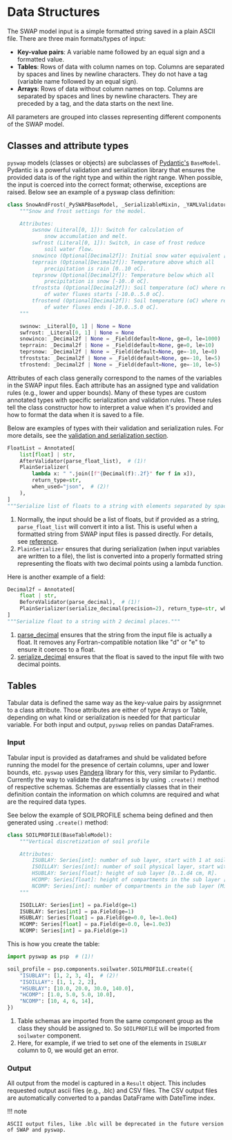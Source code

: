 # Data Structures

The SWAP model input is a simple formatted string saved in a plain ASCII file. There are three main formats/types of input:

- **Key-value pairs**: A variable name followed by an equal sign and a formatted value.
- **Tables**: Rows of data with column names on top. Columns are separated by spaces and lines by newline characters. They do not have a tag (variable name followed by an equal sign).
- **Arrays**: Rows of data without column names on top. Columns are separated by spaces and lines by newline characters. They are preceded by a tag, and the data starts on the next line.

All parameters are grouped into classes representing different components of the SWAP model.

## Classes and attribute types

`pyswap` models (classes or objects) are subclasses of [Pydantic's](https://docs.pydantic.dev/latest/) `BaseModel`. Pydantic is a powerful validation and serialization library that ensures the provided data is of the right type and within the right range. When possible, the input is coerced into the correct format; otherwise, exceptions are raised. Below see an example of a pyswap class definition:

```py
class SnowAndFrost(_PySWAPBaseModel, _SerializableMixin, _YAMLValidatorMixin):
    """Snow and frost settings for the model.

    Attributes:
        swsnow (Literal[0, 1]): Switch for calculation of
            snow accumulation and melt.
        swfrost (Literal[0, 1]): Switch, in case of frost reduce
            soil water flow.
        snowinco (Optional[Decimal2f]): Initial snow water equivalent [0..1000 cm].
        teprrain (Optional[Decimal2f]): Temperature above which all
            precipitation is rain [0..10 oC].
        teprsnow (Optional[Decimal2f]): Temperature below which all
            precipitation is snow [-10..0 oC].
        tfroststa (Optional[Decimal2f]): Soil temperature (oC) where reduction
            of water fluxes starts [-10.0..5.0 oC].
        tfrostend (Optional[Decimal2f]): Soil temperature (oC) where reduction
            of water fluxes ends [-10.0..5.0 oC].
    """

    swsnow: _Literal[0, 1] | None = None
    swfrost: _Literal[0, 1] | None = None
    snowinco: _Decimal2f | None = _Field(default=None, ge=0, le=1000)
    teprrain: _Decimal2f | None = _Field(default=None, ge=0, le=10)
    teprsnow: _Decimal2f | None = _Field(default=None, ge=-10, le=0)
    tfroststa: _Decimal2f | None = _Field(default=None, ge=-10, le=5)
    tfrostend: _Decimal2f | None = _Field(default=None, ge=-10, le=5)
```

Attributes of each class generally correspond to the names of the variables in the SWAP input files. Each attribute has an assigned type and validation rules (e.g., lower and upper bounds). Many of these types are custom annotated types with specific serialization and validation rules. These rules tell the class constructor how to interpret a value when it's provided and how to format the data when it is saved to a file.

Below are examples of types with their validation and serialization rules. For more details, see the [validation and serialization section](/reference/developer/#validation_and_serialization).

```py
FloatList = Annotated[
    list[float] | str,
    AfterValidator(parse_float_list),  # (1)!
    PlainSerializer(
        lambda x: " ".join([f"{Decimal(f):.2f}" for f in x]),
        return_type=str,
        when_used="json",  # (2)!
    ),
]
"""Serialize list of floats to a string with elements separated by spaces."""
```

1. Normally, the input should be a list of floats, but if provided as a string, `parse_float_list` will convert it into a list. This is useful when a formatted string from SWAP input files is passed directly. For details, see [reference](/reference/developer/#pyswap.core.parsers.parse_float_list).
2. `PlainSerializer` ensures that during serialization (when input variables are written to a file), the list is converted into a properly formatted string representing the floats with two decimal points using a lambda function.

Here is another example of a field:

```py
Decimal2f = Annotated[
    float | str,
    BeforeValidator(parse_decimal),  # (1)!
    PlainSerializer(serialize_decimal(precision=2), return_type=str, when_used="json"),  # (2)!
]
"""Serialize float to a string with 2 decimal places."""
```

1. [parse_decimal](/reference/developer/#pyswap.core.parsers.parse_decimal) ensures that the string from the input file is actually a float. It removes any Fortran-compatible notation like "d" or "e" to ensure it coerces to a float.
2. [serialize_decimal](/reference/developer/#pyswap.core.serializers.serialize_decimal) ensures that the float is saved to the input file with two decimal points.

## Tables

Tabular data is defined the same way as the key-value pairs by assignmnet to a class attribute. Those attributes are either of type Arrays or Table, depending on what kind or serialization is needed for that particular variable. For both input and output, `pyswap` relies on pandas DataFrames.

### Input

Tabular input is provided as dataframes and shuld be validated before running the model for the presence of certain columns, uper and lower bounds, etc. `pyswap` uses [Pandera](https://pandera.readthedocs.io/en/stable/) library for this, very similar to Pydantic. Currently the way to validate the dataframes is by using `.create()` method of respective schemas. Schemas are essentially classes that in their definition contain the information on which columns are required and what are the required data types.

See below the example of SOILPROFILE schema being defined and then generated using `.create()` method:

```py
class SOILPROFILE(BaseTableModel):
    """Vertical discretization of soil profile

    Attributes:
        ISUBLAY: Series[int]: number of sub layer, start with 1 at soil surface [1..MACP, I].
        ISOILLAY: Series[int]: number of soil physical layer, start with 1 at soil surface [1..MAHO, I].
        HSUBLAY: Series[float]: height of sub layer [0..1.d4 cm, R].
        HCOMP: Series[float]: height of compartments in the sub layer [0.0..1000.0 cm, R].
        NCOMP: Series[int]: number of compartments in the sub layer (Mind NCOMP = HSUBLAY/HCOMP) [1..MACP, I].
    """

    ISOILLAY: Series[int] = pa.Field(ge=1)
    ISUBLAY: Series[int] = pa.Field(ge=1)
    HSUBLAY: Series[float] = pa.Field(ge=0.0, le=1.0e4)
    HCOMP: Series[float] = pa.Field(ge=0.0, le=1.0e3)
    NCOMP: Series[int] = pa.Field(ge=1)
```

This is how you create the table:

```py
import pyswap as psp  # (1)!

soil_profile = psp.components.soilwater.SOILPROFILE.create({
    "ISUBLAY": [1, 2, 3, 4],  # (2)!
    "ISOILLAY": [1, 1, 2, 2],
    "HSUBLAY": [10.0, 20.0, 30.0, 140.0],
    "HCOMP": [1.0, 5.0, 5.0, 10.0],
    "NCOMP": [10, 4, 6, 14],
})
```

1. Table schemas are imported from the same component group as the class they should be assigned to. So `SOILPROFILE` will be imported from `soilwater` component.
2. Here, for example, if we tried to set one of the elements in `ISUBLAY` column to 0, we would get an error.

### Output

All output from the model is captured in a `Result` object. This includes requested output ascii files (e.g., .blc) and CSV files. The CSV output files are automatically converted to a pandas DataFrame with DateTime index.

!!! note

    ASCII output files, like .blc will be deprecated in the future version of SWAP and pyswap.
